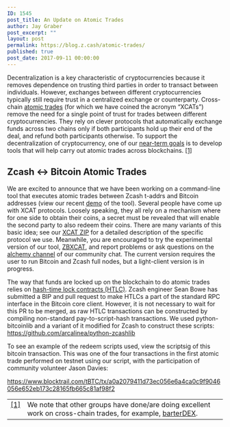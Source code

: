 ```yaml
---
ID: 1545
post_title: An Update on Atomic Trades
author: Jay Graber
post_excerpt: ""
layout: post
permalink: https://blog.z.cash/atomic-trades/
published: true
post_date: 2017-09-11 00:00:00
---
```

<p>Decentralization is a key characteristic of cryptocurrencies because it removes dependence on trusting third parties in order to transact between individuals. However, exchanges between different cryptocurrencies typically still require trust in a centralized exchange or counterparty. Cross-chain <a class="reference external" href="https://en.bitcoin.it/wiki/Atomic_cross-chain_trading">atomic trades</a> (for which we have coined the acronym “XCATs”) remove the need for a single point of trust for trades between different cryptocurrencies. They rely on clever protocols that automatically exchange funds across two chains only if both participants hold up their end of the deal, and refund both participants otherwise. To support the decentralization of cryptocurrency, one of our <a class="reference external" href="/the-near-future-of-zcash/">near-term goals</a> is to develop tools that will help carry out atomic trades across blockchains. <a class="footnote-reference" href="#id2" id="id1">[1]</a></p>
<div class="section" id="zcash-bitcoin-atomic-trades">
<h2>Zcash &lt;-&gt; Bitcoin Atomic Trades</h2>
<p>We are excited to announce that we have been working on a command-line tool that executes atomic trades between Zcash t-addrs and Bitcoin addresses (view our recent <a class="reference external" href="https://www.youtube.com/watch?v=nPvfn138PRg">demo</a> of the tool). Several people have come up with XCAT protocols. Loosely speaking, they all rely on a mechanism where for one side to obtain their coins, a secret must be revealed that will enable the second party to also redeem their coins. There are many variants of this basic idea; see our <a class="reference external" href="https://github.com/arcalinea/zips/blob/b1ac22dab7ac00a9d07d05c63c3b1f5a0d619967/drafts/arcalinea-xcat/draft.rst">XCAT ZIP</a> for a detailed description of the specific protocol we use. Meanwhile, you are encouraged to try the experimental version of our tool, <a class="reference external" href="https://github.com/zcash/zbxcat">ZBXCAT</a>, and report problems or ask questions on the <a class="reference external" href="https://chat.zcashcommunity.com/channel/alchemy">alchemy channel</a> of our community chat. The current version requires the user to run Bitcoin and Zcash full nodes, but a light-client version is in progress.</p>
<p>The way that funds are locked up on the blockchain to do atomic trades relies on <a class="reference external" href="/htlc-bip/">hash-time lock contracts (HTLC)</a>. Zcash engineer Sean Bowe has submitted a BIP and pull request to make HTLCs a part of the standard RPC interface in the Bitcoin core client. However, it is not necessary to wait for this PR to be merged, as raw HTLC transactions can be constructed by compiling non-standard pay-to-script-hash transactions. We used python-bitcoinlib and a variant of it modified for Zcash to construct these scripts: <a class="reference external" href="https://github.com/arcalinea/python-zcashlib">https://github.com/arcalinea/python-zcashlib</a></p>
<p>To see an example of the redeem scripts used, view the scriptsig of this bitcoin transaction. This was one of the four transactions in the first atomic trade performed on testnet using our script, with the participation of community volunteer Jason Davies:</p>
<p><a class="reference external" href="https://www.blocktrail.com/tBTC/tx/a0a2079411d73ec056e6a4ca0c9f9046056e652eb173c28165fb665c81af98f2">https://www.blocktrail.com/tBTC/tx/a0a2079411d73ec056e6a4ca0c9f9046056e652eb173c28165fb665c81af98f2</a></p>
<table class="docutils footnote" frame="void" id="id2" rules="none"><colgroup><col class="label"/><col/></colgroup><tbody valign="top"><tr><td class="label"><a class="fn-backref" href="#id1">[1]</a></td><td>We note that other groups have done/are doing excellent work on cross-chain trades, for example, <a class="reference external" href="https://www.supernet.org/en/technology/whitepapers/barterdex-a-practical-native-dex#atomic-cross-chain-protocol">barterDEX</a>.</td></tr></tbody></table></div>